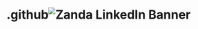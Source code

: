 # .github![Zanda LinkedIn Banner](https://github.com/zandaarchitectural/.github/assets/48707352/8c5786d9-3bd1-44c3-9dac-ba7d96dfc5ef)
